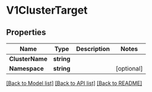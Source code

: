 # V1ClusterTarget

## Properties

Name | Type | Description | Notes
------------ | ------------- | ------------- | -------------
**ClusterName** | **string** |  | 
**Namespace** | **string** |  | [optional] 

[[Back to Model list]](../README.md#documentation-for-models) [[Back to API list]](../README.md#documentation-for-api-endpoints) [[Back to README]](../README.md)


